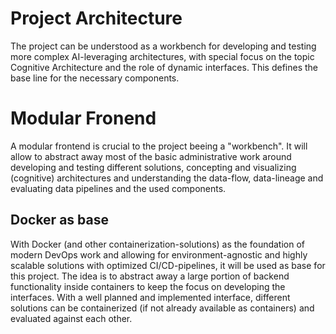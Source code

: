 # Project Architecture
The project can be understood as a workbench for developing and testing more complex AI-leveraging architectures, with special focus on the topic Cognitive Architecture and the role of dynamic interfaces. This defines the base line for the necessary components.

# Modular Fronend
A modular frontend is crucial to the project beeing a "workbench". It will allow to abstract away most of the basic administrative work around developing and testing different solutions, concepting and visualizing (cognitive) architectures and understanding the data-flow, data-lineage and evaluating data pipelines and the used components.

## Docker as base
With Docker (and other containerization-solutions) as the foundation of modern DevOps work and allowing for environment-agnostic and highly scalable solutions with optimized CI/CD-pipelines, it will be used as base for this project.
The idea is to abstract away a large portion of backend functionality inside containers to keep the focus on developing the interfaces. 
With a well planned and implemented interface, different solutions can be containerized (if not already available as containers) and evaluated against each other.

